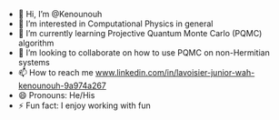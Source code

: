 - 👋 Hi, I’m @Kenounouh
- 👀 I’m interested in Computational Physics in general
- 🌱 I’m currently learning Projective Quantum Monte Carlo (PQMC) algorithm
- 💞️ I’m looking to collaborate on how to use PQMC on non-Hermitian systems
- 📫 How to reach me www.linkedin.com/in/lavoisier-junior-wah-kenounouh-9a974a267
- 😄 Pronouns: He/His
- ⚡ Fun fact: I enjoy working with fun

<!---
Kenounouh/Kenounouh is a ✨ special ✨ repository because its `README.md` (this file) appears on your GitHub profile.
You can click the Preview link to take a look at your changes.
--->
